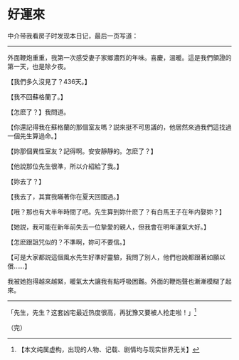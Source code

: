 # 好運來

中介带我看房子时发现本日记，最后一页写道：

---

外面鞭炮重重，我第一次感受妻子家鄉濃烈的年味。喜慶，溫暖。這是我們領證的第一天，也是除夕夜。

【我們多久沒見了？436天。】

【我不回蘇格蘭了。】

【怎麽了？】我問道。

【你還記得我在蘇格蘭的那個室友嗎？説來挺不可思議的，他居然來過我們這找過一個先生算過命。】

【妳那個異性室友？記得啊。安安靜靜的。怎麽了？】

【他說那位先生很準，所以介紹給了我。】

【妳去了？】

【我去了，其實我瞞著你在夏天回國過。】

【哦？那也有大半年時間了吧。先生算到妳什麽了？有白馬王子在年内娶妳？】

【她説，我可能在新年前失去一位摯愛的親人，但我會在明年運氣大好。】

【怎麽跟詛咒似的？不準啊，妳可不要信。】

【可是大家都説這個風水先生好準好靈驗，我問了別人，他們也說都跟著如願以償……】

我被她抱得越來越緊，暖氣太大讓我有點呼吸困難。外面的鞭炮聲也漸漸模糊了起來。

---

「先生，先生？这套凶宅最近热度很高，再犹豫又要被人抢走啦！」[^i]


（完）

[^i]: 【本文纯属虚构，出现的人物、记载、剧情均与现实世界无关】